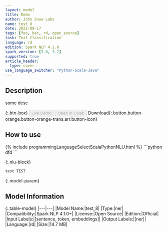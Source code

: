 ```yaml
---
layout: model
title: Demo
author: John Snow Labs
name: test_8
date: 2022-08-17
tags: [foo, bar, rd, open_source]
task: Text Classification
language: rd
edition: Spark NLP 4.1.0
spark_version: [3.0, 3.2]
supported: true
article_header:
  type: cover
use_language_switcher: "Python-Scala-Java"
---
```


## Description

some desc

{:.btn-box}
<button class="button button-orange" disabled>Live Demo</button>
<button class="button button-orange" disabled>Open in Colab</button>
[Download](https://s3.amazonaws.com/models-hub-auxdata/public/models/test_8_rd_4.1.0_3.2_1660752170820.zip){:.button.button-orange.button-orange-trans.arr.button-icon}

## How to use



<div class="tabs-box" markdown="1">
{% include programmingLanguageSelectScalaPythonNLU.html %}
```python
dfd
```


{:.nlu-block}
```python
test TEST
```
</div>

{:.model-param}
## Model Information

{:.table-model}
|---|---|
|Model Name:|test_8|
|Type:|ner|
|Compatibility:|Spark NLP 4.1.0+|
|License:|Open Source|
|Edition:|Official|
|Input Labels:|[sentence, token, embeddings]|
|Output Labels:|[ner]|
|Language:|rd|
|Size:|14.7 MB|